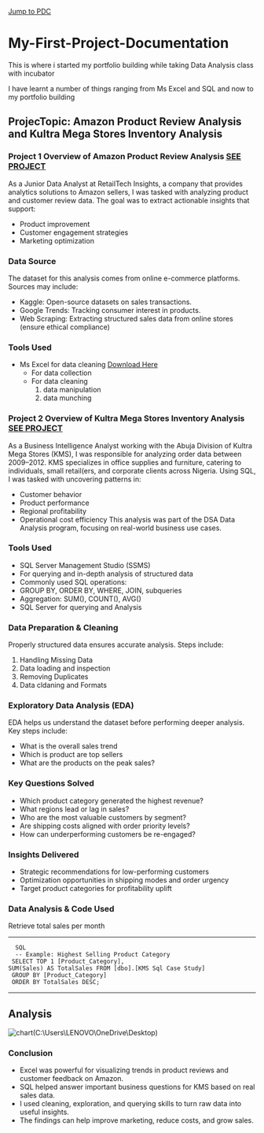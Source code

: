 
[Jump to PDC](###Data-Preparation-&-Cleaning)

# My-First-Project-Documentation
This is where i started my portfolio building while taking Data Analysis class with incubator                                                                            

I have learnt a number of things ranging from Ms Excel and SQL and now to my portfolio building

## ProjecTopic: Amazon Product Review Analysis and Kultra Mega Stores Inventory Analysis

### Project 1 Overview of  Amazon Product Review Analysis [SEE PROJECT](https://docs.google.com/spreadsheets/d/1EUs3A12lauBiQOc4uDmswa_YXKLJB05A/edit?usp=sharing&ouid=113106892741220617192&rtpof=true&sd=true)

As a Junior Data Analyst at RetailTech Insights, a company that provides analytics solutions to Amazon sellers, I was tasked with analyzing product and customer review data. The goal was to extract actionable insights that support:
- Product improvement
- Customer engagement strategies
- Marketing optimization


### Data Source
The dataset for this analysis comes from online e-commerce platforms. Sources may include:
- Kaggle: Open-source datasets on sales transactions.
- Google Trends: Tracking consumer interest in products.
- Web Scraping: Extracting structured sales data from online stores (ensure ethical compliance)

### Tools Used
- Ms Excel for data cleaning [Download Here](https://wwww.microsoft.com)
     - For data collection
     - For data cleaning
       1. data manipulation
       2. data munching

### Project 2 Overview of Kultra Mega Stores Inventory Analysis [SEE PROJECT](https://drive.google.com/file/d/1KmNoXKgkNiFEEuag1adMWJ7J4ACW6FC0/view?usp=sharing)

As a Business Intelligence Analyst working with the Abuja Division of Kultra Mega Stores (KMS), I was responsible for analyzing order data between 2009–2012. KMS specializes in office supplies and furniture, catering to individuals, small retail(ers, and corporate clients across Nigeria.
Using SQL, I was tasked with uncovering patterns in:
- Customer behavior
- Product performance
- Regional profitability
- Operational cost efficiency
This analysis was part of the DSA Data Analysis program, focusing on real-world business use cases.

### Tools Used
- SQL Server Management Studio (SSMS)
- For querying and in-depth analysis of structured data
- Commonly used SQL operations:
- GROUP BY, ORDER BY, WHERE, JOIN, subqueries
- Aggregation: SUM(), COUNT(), AVG()
- SQL Server for querying and Analysis

### Data Preparation & Cleaning
Properly structured data ensures accurate analysis. Steps include:
1. Handling Missing Data
2. Data loading and inspection
3. Removing Duplicates 
4. Data cldaning and  Formats 

### Exploratory Data Analysis (EDA)
EDA helps us understand the dataset before performing deeper analysis. Key steps include:
- What is the overall sales trend
- Which is product are top sellers
- What are the products on the peak sales?

### Key Questions Solved
- Which product category generated the highest revenue?
- What regions lead or lag in sales?
- Who are the most valuable customers by segment?
- Are shipping costs aligned with order priority levels?
- How can underperforming customers be re-engaged?

 ### Insights Delivered
- Strategic recommendations for low-performing customers
- Optimization opportunities in shipping modes and order urgency
- Target product categories for profitability uplift

### Data Analysis & Code Used
Retrieve total sales per month
***  
      SQL
      -- Example: Highest Selling Product Category
     SELECT TOP 1 [Product_Category],
    SUM(Sales) AS TotalSales FROM [dbo].[KMS Sql Case Study]
     GROUP BY [Product_Category]
     ORDER BY TotalSales DESC;
***

## Analysis
![chart](https://github.com/user-attachments/assets/78550d20-81f7-40d4-963a-ed266f20546a)(C:\Users\LENOVO\OneDrive\Desktop)

### Conclusion
- Excel was powerful for visualizing trends in product reviews and customer feedback on Amazon.
- SQL helped answer important business questions for KMS based on real sales data.
- I used cleaning, exploration, and querying skills to turn raw data into useful insights.
- The findings can help improve marketing, reduce costs, and grow sales.

